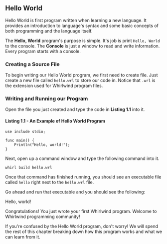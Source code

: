## Hello World
Hello World is first program written when learning a new language.
It provides an introduction to language's syntax and some basic concepts
of both programming and the language itself.

The **Hello, World** program's purpose is simple.  It's job is print
`Hello, World` to the console.  The **Console** is just a window
to read and write information.  Every program starts with a console.

### Creating a Source File
To begin writing our Hello World program, we first need to create file.
Just create a new file called `hello.wrl` to store our code in. Notice
that `.wrl` is the extension used for Whirlwind program files.

### Writing and Running our Program
Open the file you just created and type the code in
**Listing 1.1** into it.

#### Listing 1.1 - An Example of Hello World Program

    use include stdio;

    func main() {
        Println("Hello, world!");
    }

Next, open up a command window and type the following command into it.

`whirl build hello.wrl`

Once that command has finished running, you should see an
executable file called `hello` right next to the `hello.wrl` file.

Go ahead and run that executable and you should see the following:

<div class="console">
    Hello, world!
</div>

Congratulations!  You just wrote your first Whirlwind program.  Welcome
to Whirlwind programming community!

If you're confused by the Hello World program, don't worry! We will spend
the rest of this chapter breaking down how this program works and
what we can learn from it.



